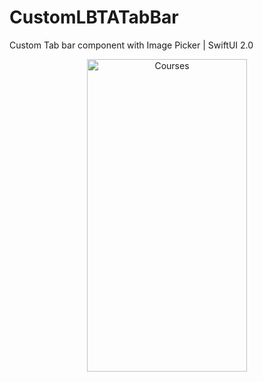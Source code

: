 # CustomLBTATabBar
Custom Tab bar component with Image Picker | SwiftUI 2.0

<p align="center">
  <img src="CustomLBTATabBar.gif" width="256" height="500" title="Courses">
</p>
